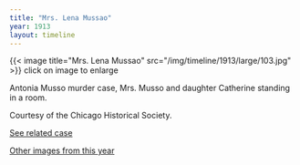 ```yaml
---
title: "Mrs. Lena Mussao"
year: 1913
layout: timeline
---
```


{{< image title="Mrs. Lena Mussao" src="/img/timeline/1913/large/103.jpg" >}}
click on image to enlarge

Antonia Musso murder case, Mrs. Musso and daughter Catherine standing in a room. 

Courtesy of the Chicago Historical Society. 

[See related case](/database/4273/)  

[Other images from this year](/historical/timeline/1913)